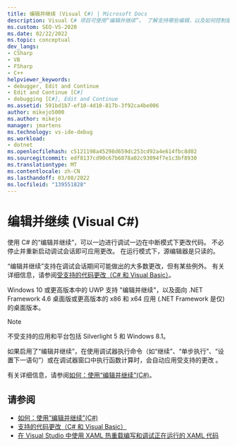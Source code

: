 ```yaml
---
title: 编辑并继续 (Visual C#) | Microsoft Docs
description: Visual C# 项目可使用“编辑并继续”。 了解支持哪些编辑，以及如何控制是否应用编辑和何时应用编辑。
ms.custom: SEO-VS-2020
ms.date: 02/22/2022
ms.topic: conceptual
dev_langs:
- CSharp
- VB
- FSharp
- C++
helpviewer_keywords:
- debugger, Edit and Continue
- Edit and Continue [C#]
- debugging [C#], Edit and Continue
ms.assetid: 591bd1b7-ef10-4d10-817b-3f92ca4be006
author: mikejo5000
ms.author: mikejo
manager: jmartens
ms.technology: vs-ide-debug
ms.workload:
- dotnet
ms.openlocfilehash: c5121198a45298d659dc253cd92a4e614fbc8d02
ms.sourcegitcommit: edf8137cd90c67b6078a02c93094f7e1c3bf8930
ms.translationtype: MT
ms.contentlocale: zh-CN
ms.lasthandoff: 03/08/2022
ms.locfileid: "139551828"
---
```

# <a name="edit-and-continue-visual-c"></a>编辑并继续 (Visual C#)
 使用 C# 的“编辑并继续”，可以一边进行调试一边在中断模式下更改代码。 不必停止并重新启动调试会话即可应用更改。 在运行模式下，源编辑器是只读的。

 “编辑并继续”支持在调试会话期间可能做出的大多数更改，但有某些例外。 有关详细信息，请参阅[受支持的代码更改（C# 和 Visual Basic）](../debugger/supported-code-changes-csharp.md)。

 Windows 10 或更高版本中的 UWP 支持 "编辑并继续"，以及面向 .NET Framework 4.6 桌面版或更高版本的 x86 和 x64 应用 (.NET Framework 是仅) 的桌面版本。

 > [!NOTE]
 > 不受支持的应用和平台包括 Silverlight 5 和 Windows 8.1。

 如果启用了“编辑并继续”，在使用调试器执行命令（如“继续”、“单步执行”、“设置下一语句”）或在调试器窗口中执行函数计算时，会自动应用受支持的更改  。

 有关详细信息，请参阅[如何：使用“编辑并继续”(C#)](../debugger/how-to-use-edit-and-continue-csharp.md)。

## <a name="see-also"></a>请参阅
- [如何：使用“编辑并继续”(C#)](../debugger/how-to-use-edit-and-continue-csharp.md)
- [支持的代码更改（C# 和 Visual Basic）](../debugger/supported-code-changes-csharp.md)
- [在 Visual Studio 中使用 XAML 热重载编写和调试正在运行的 XAML 代码](../xaml-tools/xaml-hot-reload.md)
